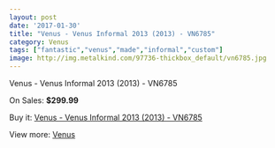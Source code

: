 ```yaml
---
layout: post
date: '2017-01-30'
title: "Venus - Venus Informal 2013 (2013) - VN6785"
category: Venus
tags: ["fantastic","venus","made","informal","custom"]
image: http://img.metalkind.com/97736-thickbox_default/vn6785.jpg
---
```

Venus - Venus Informal 2013 (2013) - VN6785

On Sales: **$299.99**
<a href="https://www.metalkind.com/en/venus/9406-vn6785.html"><amp-img layout="responsive" width="600" height="600" src="//img.metalkind.com/97736-thickbox_default/vn6785.jpg" alt="Venus - Venus Informal 2013 (2013) - VN6785 0" /></a>
<a href="https://www.metalkind.com/en/venus/9406-vn6785.html"><amp-img layout="responsive" width="600" height="600" src="//img.metalkind.com/97737-thickbox_default/vn6785.jpg" alt="Venus - Venus Informal 2013 (2013) - VN6785 1" /></a>
<a href="https://www.metalkind.com/en/venus/9406-vn6785.html"><amp-img layout="responsive" width="600" height="600" src="//img.metalkind.com/97738-thickbox_default/vn6785.jpg" alt="Venus - Venus Informal 2013 (2013) - VN6785 2" /></a>
<a href="https://www.metalkind.com/en/venus/9406-vn6785.html"><amp-img layout="responsive" width="600" height="600" src="//img.metalkind.com/97739-thickbox_default/vn6785.jpg" alt="Venus - Venus Informal 2013 (2013) - VN6785 3" /></a>

Buy it: [Venus - Venus Informal 2013 (2013) - VN6785](https://www.metalkind.com/en/venus/9406-vn6785.html "Venus - Venus Informal 2013 (2013) - VN6785")

View more: [Venus](https://www.metalkind.com/en/112-venus "Venus")